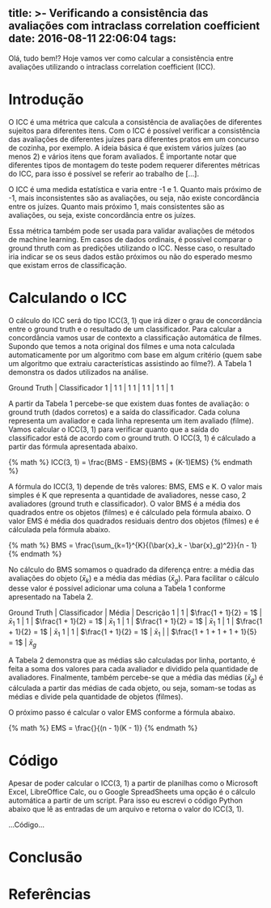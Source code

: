 title: >-
  Verificando a consistência das avaliações com intraclass correlation
  coefficient
date: 2016-08-11 22:06:04
tags:
---

Olá, tudo bem!?
Hoje vamos ver como calcular a consistência entre avaliações utilizando o intraclass correlation coefficient (ICC).

<!-- toc -->

# Introdução
O ICC é uma métrica que calcula a consistência de avaliações de diferentes sujeitos para diferentes itens. Com o ICC é possível verificar a consistência das avaliações de diferentes juízes para diferentes pratos em um concurso de cozinha, por exemplo. A ideia básica é que existem vários juízes (ao menos 2) e vários itens que foram avaliados. É importante notar que diferentes tipos de montagem do teste podem requerer diferentes métricas do ICC, para isso é possível se referir ao trabalho de [...].

O ICC é uma medida estatística e varia entre -1 e 1. Quanto mais próximo de -1, mais inconsistentes são as avaliações, ou seja, não existe concordância entre os juízes. Quanto mais próximo 1, mais consistentes são as avaliações, ou seja, existe concordância entre os juízes.

Essa métrica também pode ser usada para validar avaliações de métodos de machine learning. Em casos de dados ordinais, é possível comparar o ground thruth com as predições utilizando o ICC. Nesse caso, o resultado iria indicar se os seus dados estão próximos ou não do esperado mesmo que existam erros de classificação.

# Calculando o ICC

O cálculo do ICC será do tipo ICC(3, 1) que irá dizer o grau de concordância entre o ground truth e o resultado de um classificador. Para calcular a concordância vamos usar de contexto a classificação automática de filmes. Supondo que temos a nota original dos filmes e uma nota calculada automaticamente por um algoritmo com base em algum critério (quem sabe um algoritmo que extraiu características assistindo ao filme?). A Tabela 1 demonstra os dados utilizados na análise.

Ground Truth | Classificador
1            | 1
1            | 1
1            | 1
1            | 1
1            | 1

A partir da Tabela 1 percebe-se que existem duas fontes de avaliação: o ground truth (dados corretos) e a saída do classificador. Cada coluna representa um avaliador e cada linha representa um item avaliado (filme). Vamos calcular o ICC(3, 1) para verificar quanto que a saída do classificador está de acordo com o ground truth. O ICC(3, 1) é cálculado a partir das fórmula apresentada abaixo.

{% math %}
ICC(3, 1) = \frac{BMS - EMS}{BMS + (K-1)EMS}
{% endmath %}

A fórmula do ICC(3, 1) depende de três valores: BMS, EMS e K. O valor mais simples é K que representa a quantidade de avaliadores, nesse caso, 2 avaliadores (ground truth e classificador). O valor BMS é a média dos quadrados entre os objetos (filmes) e é cálculado pela fórmula abaixo. O valor EMS é média dos quadrados residuais dentro dos objetos (filmes) e é cálculada pela fórmula abaixo.

{% math %}
BMS = \frac{\sum_{k=1}^{K}{(\bar{x}_k - \bar{x}_g)^2}}{n - 1}
{% endmath %}

No cálculo do BMS somamos o quadrado da diferença entre: a média das avaliações do objeto ($\bar{x}_k$) e a média das médias ($\bar{x}_g$). Para facilitar o cálculo desse valor é possível adicionar uma coluna a Tabela 1 conforme apresentado na Tabela 2.

Ground Truth | Classificador | Média                 | Descrição
1            | 1             | $\frac{1 + 1}{2} = 1$ | $\bar{x}_1$
1            | 1             | $\frac{1 + 1}{2} = 1$ | $\bar{x}_1$
1            | 1             | $\frac{1 + 1}{2} = 1$ | $\bar{x}_1$
1            | 1             | $\frac{1 + 1}{2} = 1$ | $\bar{x}_1$
1            | 1             | $\frac{1 + 1}{2} = 1$ | $\bar{x}_1$
             |               | $\frac{1 + 1 + 1 + 1 + 1}{5} = 1$ | $\bar{x}_g$

A Tabela 2 demonstra que as médias são calculadas por linha, portanto, é feita a soma dos valores para cada avaliador e dividido pela quantidade de avaliadores. Finalmente, também percebe-se que a média das médias ($\bar{x}_g$) é cálculada a partir das médias de cada objeto, ou seja, somam-se todas as médias e divide pela quantidade de objetos (filmes).

O próximo passo é calcular o valor EMS conforme a fórmula abaixo.

{% math %}
EMS = \frac{}{(n - 1)(K - 1)}
{% endmath %}

# Código

Apesar de poder calcular o ICC(3, 1) a partir de planilhas como o Microsoft Excel, LibreOffice Calc, ou o Google SpreadSheets uma opção é o cálculo automática a partir de um script. Para isso eu escrevi o código Python abaixo que lê as entradas de um arquivo e retorna o valor do ICC(3, 1).

...Código...

# Conclusão

# Referências